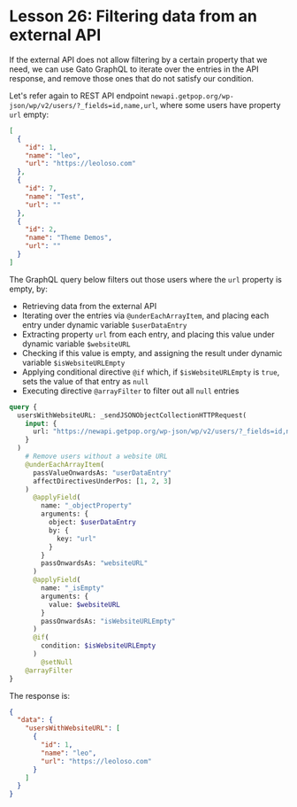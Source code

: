 # Lesson 26: Filtering data from an external API

If the external API does not allow filtering by a certain property that we need, we can use Gato GraphQL to iterate over the entries in the API response, and remove those ones that do not satisfy our condition.

Let's refer again to REST API endpoint `newapi.getpop.org/wp-json/wp/v2/users/?_fields=id,name,url`, where some users have property `url` empty:

```json
[
  {
    "id": 1,
    "name": "leo",
    "url": "https://leoloso.com"
  },
  {
    "id": 7,
    "name": "Test",
    "url": ""
  },
  {
    "id": 2,
    "name": "Theme Demos",
    "url": ""
  }
]
```

The GraphQL query below filters out those users where the `url` property is empty, by:

- Retrieving data from the external API
- Iterating over the entries via `@underEachArrayItem`, and placing each entry under dynamic variable `$userDataEntry`
- Extracting property `url` from each entry, and placing this value under dynamic variable `$websiteURL`
- Checking if this value is empty, and assigning the result under dynamic variable `$isWebsiteURLEmpty`
- Applying conditional directive `@if` which, if `$isWebsiteURLEmpty` is `true`, sets the value of that entry as `null`
- Executing directive `@arrayFilter` to filter out all `null` entries

```graphql
query {
  usersWithWebsiteURL: _sendJSONObjectCollectionHTTPRequest(
    input: {
      url: "https://newapi.getpop.org/wp-json/wp/v2/users/?_fields=id,name,url"
    }
  )
    # Remove users without a website URL
    @underEachArrayItem(
      passValueOnwardsAs: "userDataEntry"
      affectDirectivesUnderPos: [1, 2, 3]
    )
      @applyField(
        name: "_objectProperty"
        arguments: {
          object: $userDataEntry
          by: {
            key: "url"
          }
        }
        passOnwardsAs: "websiteURL"
      )
      @applyField(
        name: "_isEmpty"
        arguments: {
          value: $websiteURL
        }
        passOnwardsAs: "isWebsiteURLEmpty"
      )
      @if(
        condition: $isWebsiteURLEmpty
      )
        @setNull
    @arrayFilter
}
```

The response is:

```json
{
  "data": {
    "usersWithWebsiteURL": [
      {
        "id": 1,
        "name": "leo",
        "url": "https://leoloso.com"
      }
    ]
  }
}
```
